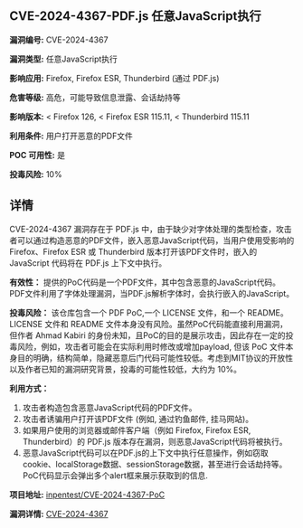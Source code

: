 ## CVE-2024-4367-PDF.js 任意JavaScript执行

**漏洞编号:** CVE-2024-4367

**漏洞类型:** 任意JavaScript执行

**影响应用:** Firefox, Firefox ESR, Thunderbird (通过 PDF.js)

**危害等级:** 高危，可能导致信息泄露、会话劫持等

**影响版本:** < Firefox 126, < Firefox ESR 115.11, < Thunderbird 115.11

**利用条件:** 用户打开恶意的PDF文件

**POC 可用性:** 是

**投毒风险:** 10%

## 详情

CVE-2024-4367 漏洞存在于 PDF.js 中，由于缺少对字体处理的类型检查，攻击者可以通过构造恶意的PDF文件，嵌入恶意JavaScript代码，当用户使用受影响的 Firefox、Firefox ESR 或 Thunderbird 版本打开该PDF文件时，嵌入的 JavaScript 代码将在 PDF.js 上下文中执行。

**有效性：**
提供的PoC代码是一个PDF文件，其中包含恶意的JavaScript代码。PDF文件利用了字体处理漏洞，当PDF.js解析字体时，会执行嵌入的JavaScript。

**投毒风险：**
该仓库包含一个 PDF PoC,一个 LICENSE 文件，和一个 README。LICENSE 文件和 README 文件本身没有风险。虽然PoC代码能直接利用漏洞，但作者 Ahmad Kabiri 的身份未知，且PoC的目的是展示攻击，因此存在一定的投毒风险，例如，攻击者可能会在实际利用时修改或增加payload, 但该 PoC 文件本身目的明确，结构简单，隐藏恶意后门代码可能性较低。考虑到MIT协议的开放性以及作者已知的漏洞研究背景，投毒的可能性较低，大约为 10%。

**利用方式：**
1.  攻击者构造包含恶意JavaScript代码的PDF文件。
2.  攻击者诱骗用户打开该PDF文件 (例如, 通过钓鱼邮件, 挂马网站)。
3.  如果用户使用的浏览器或邮件客户端（例如 Firefox, Firefox ESR, Thunderbird）的 PDF.js 版本存在漏洞，则恶意JavaScript代码将被执行。
4.  恶意JavaScript代码可以在PDF.js的上下文中执行任意操作，例如窃取cookie、localStorage数据、sessionStorage数据，甚至进行会话劫持等。PoC代码显示会弹出多个alert框来展示获取到的信息.

**项目地址:** [inpentest/CVE-2024-4367-PoC](https://github.com/inpentest/CVE-2024-4367-PoC)

**漏洞详情:** [CVE-2024-4367](https://nvd.nist.gov/vuln/detail/CVE-2024-4367)